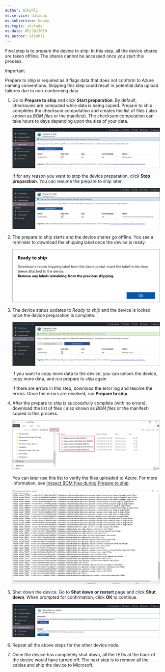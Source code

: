 ```yaml
---
author: alkohli
ms.service: databox  
ms.subservice: heavy
ms.topic: include
ms.date: 05/28/2019
ms.author: alkohli
---
```


Final step is to prepare the device to ship. In this step, all the device shares are taken offline. The shares cannot be accessed once you start this process.

> [!IMPORTANT]
> Prepare to ship is required as it flags data that does not conform to Azure naming conventions. Skipping this step could result in potential data upload failures due to non-conforming data.

1. Go to **Prepare to ship** and click **Start preparation**. By default, checksums are computed while data is being copied. Prepare to ship completes the checksum computation and creates the list of files ( also known as *BOM files* or the manifest). The checksum computation can take hours to days depending upon the size of your data.
   
    ![Prepare to ship 1](media/data-box-heavy-prepare-to-ship/prepare-to-ship1.png)

    If for any reason you want to stop the device preparation, click **Stop preparation**. You can resume the prepare to ship later.
        
    ![Prepare to ship 2](media/data-box-heavy-prepare-to-ship/prepare-to-ship2.png)
    
2. The prepare to ship starts and the device shares go offline. You see a reminder to download the shipping label once the device is ready.

    ![Download shipping label reminder](media/data-box-heavy-prepare-to-ship/download-shipping-label-reminder.png)

3. The device status updates to *Ready to ship* and the device is locked once the device preparation is complete.
        
    ![Prepare to ship 3](media/data-box-heavy-prepare-to-ship/prepare-to-ship3.png)

    If you want to copy more data to the device, you can unlock the device, copy more data, and run prepare to ship again.

    If there are errors in this step, download the error log and resolve the errors. Once the errors are resolved, run **Prepare to ship**.

4. After the prepare to ship is successfully complete (with no errors), download the list of files ( also known as *BOM files* or the manifest) copied in this process. 

    ![Download list of files or BOM files](media/data-box-heavy-prepare-to-ship/download-list-of-files.png)

   You can later use this list to verify the files uploaded to Azure. For more information, see [Inspect BOM files during Prepare to ship](../articles/databox/data-box-logs.md#inspect-bom-during-prepare-to-ship).
        
    ![Sample BOM file](media/data-box-heavy-prepare-to-ship/sample-bom-file.png)

5. Shut down the device. Go to **Shut down or restart** page and click **Shut down**. When prompted for confirmation, click **OK** to continue.

    ![Shut down first device node](media/data-box-heavy-prepare-to-ship/shut-down-device-node.png)

6. Repeat all the above steps for the other device node.
7. Once the device has completely shut down, all the LEDs at the back of the device would have turned off. The next step is to remove all the cables and ship the device to Microsoft.
